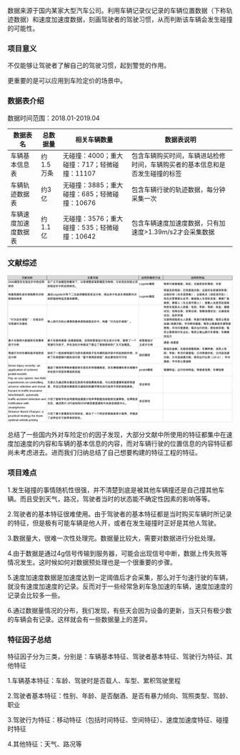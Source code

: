 数据来源于国内某家大型汽车公司。利用车辆记录仪记录的车辆位置数据（下称轨迹数据）和速度加速度数据，刻画驾驶者的驾驶习惯，从而判断该车辆会发生碰撞的可能性。

### 项目意义

不仅能够让驾驶者了解自己的驾驶习惯，起到警觉的作用。

更重要的是可以应用到车险定价的场景中。

### 数据表介绍

数据时间范围：2018.01-2019.04

|数据表名|总数据量|相关车辆数量|数据表说明|
|--------|-------|-----------|---------|
|车辆基本信息表|约1.5万条|无碰撞：4000；重大碰撞：717；轻微碰撞：11107|包含车辆购买时间，车辆进站检修时间，车辆购买者的基本信息和是否发生碰撞的标签|
|车辆轨迹数据表|约3亿|无碰撞：3885；重大碰撞：685；轻微碰撞：10676|包含车辆行驶的轨迹数据，每分钟采集一次|
|车辆速度加速度数据表|约1.1亿|无碰撞：3576；重大碰撞：535；轻微碰撞：10642|包含车辆速度加速度数据，只有加速度>1.39m/s2才会采集数据|

### 文献综述

![文献综述](overview.png)

总结了一些国内外对车险定价的因子发现，大部分文献中所使用的特征都集中在速度加速度的内容和车辆的基本信息的内容，而对车辆行驶的位置信息的内容特征都尚未考虑进去。进而我们归纳总结了自己想要构建的特征工程的特征。

### 项目难点

1.发生碰撞的事情随机性很强，并不清楚到底是被其他车辆撞还是自己撞其他车辆。而且受到天气，路况，驾驶者当时的状态能不确定性因素的影响等等。

2.驾驶者的基本特征很难使用。由于驾驶者的基本特征都是当时购买车辆时所记录的特征，但是极有可能车辆是他人开，或者在发生碰撞时正好是其他人驾驶。

3.数据量大，很难一次性处理完。数据量比较大，需要对数据进行分批处理。

4.由于数据是通过4g信号传输到服务器，可能会出现信号中断，数据上传失败等情况发生。这时候如何对数据预处理也是一个很重要的步骤。

5.速度加速度数据是加速度达到一定阈值后才会采集，那么对于匀速行驶的车辆，就没有速度加速度的记录。反而对于一些经常急刹车急加速的车辆，速度加速度的记录会比较多一些。

6.通过数据量情况的分布，我们发现，有些天会因为设备的更新，当天只有极少数的车辆会有记录。这样就会有一些数据量上的差异。

### 特征因子总结

特征因子分为三类，分别是：车辆基本特征、驾驶者基本特征、驾驶行为特征、其他特征

1.车辆基本特征：车龄、驾驶时是否载人、车型、累积驾驶里程

2.驾驶者基本特征：性别、年龄、是否酗酒、是否有暴力倾向、驾照类型、驾龄、职业

3.驾驶行为特征：移动特征（包括时间特征、空间特征）、速度加速度特征、碰撞时特征

4.其他特征：天气、路况等


